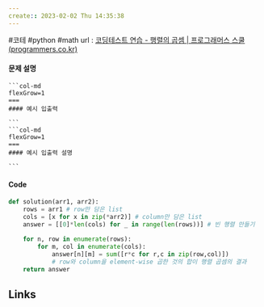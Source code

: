 ```yaml
---
create:: 2023-02-02 Thu 14:35:38
---
```

#코테  #python #math
url : [코딩테스트 연습 - 행렬의 곱셈 | 프로그래머스 스쿨 (programmers.co.kr)](https://school.programmers.co.kr/learn/courses/30/lessons/12949)
#### 문제 설명
>

````col
```col-md
flexGrow=1
===
#### 예시 입출력

```
```col-md
flexGrow=1
===
#### 예시 입출력 설명

```
````

#### Code
```python
def solution(arr1, arr2):
    rows = arr1 # row만 담은 list
    cols = [x for x in zip(*arr2)] # column만 담은 list
    answer = [[0]*len(cols) for _ in range(len(rows))] # 빈 행렬 만들기
    
    for n, row in enumerate(rows):
        for m, col in enumerate(cols):
            answer[n][m] = sum([r*c for r,c in zip(row,col)])
            # row와 column을 element-wise 곱한 것의 합이 행렬 곱셈의 결과
    return answer

```

## Links
